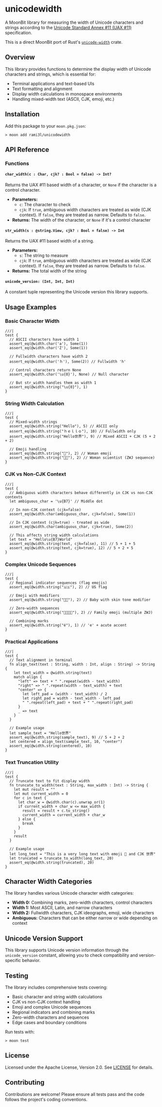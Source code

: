 # unicodewidth

A MoonBit library for measuring the width of Unicode characters and strings according to the [Unicode Standard Annex #11 (UAX #11)](https://www.unicode.org/reports/tr11/) specification.

This is a direct MoonBit port of Rust's [`unicode-width`](https://github.com/unicode-rs/unicode-width) crate.

## Overview

This library provides functions to determine the display width of Unicode characters and strings, which is essential for:

- Terminal applications and text-based UIs
- Text formatting and alignment
- Display width calculations in monospace environments
- Handling mixed-width text (ASCII, CJK, emoji, etc.)

## Installation

Add this package to your `moon.pkg.json`:

```console
> moon add rami3l/unicodewidth
```

## API Reference

### Functions

#### `char_width(c : Char, cjk? : Bool = false) -> Int?`

Returns the UAX #11 based width of a character, or `None` if the character is a control character.

- **Parameters:**
  - `c`: The character to check
  - `cjk`: If `true`, ambiguous width characters are treated as wide (CJK context). If `false`, they are treated as narrow. Defaults to `false`.
- **Returns:** The width of the character, or `None` if it's a control character

#### `str_width(s : @string.View, cjk? : Bool = false) -> Int`

Returns the UAX #11 based width of a string.

- **Parameters:**
  - `s`: The string to measure
  - `cjk`: If `true`, ambiguous width characters are treated as wide (CJK context). If `false`, they are treated as narrow. Defaults to `false`.
- **Returns:** The total width of the string

#### `unicode_version: (Int, Int, Int)`

A constant tuple representing the Unicode version this library supports.

## Usage Examples

### Basic Character Width

```mbt
///|
test {
  // ASCII characters have width 1
  assert_eq(@width.char('a'), Some(1))
  assert_eq(@width.char('Z'), Some(1))

  // Fullwidth characters have width 2
  assert_eq(@width.char('ｈ'), Some(2)) // Fullwidth 'h'

  // Control characters return None
  assert_eq(@width.char('\u{0}'), None) // Null character

  // But str_width handles them as width 1
  assert_eq(@width.string("\u{0}"), 1)
}
```

### String Width Calculation

```mbt
///|
test {
  // Mixed-width strings
  assert_eq(@width.string("Hello"), 5) // ASCII only
  assert_eq(@width.string("ｈｅｌｌｏ"), 10) // Fullwidth only
  assert_eq(@width.string("Hello世界"), 9) // Mixed ASCII + CJK (5 + 2 + 2)

  // Emoji handling
  assert_eq(@width.string("👩"), 2) // Woman emoji
  assert_eq(@width.string("👩‍🔬"), 2) // Woman scientist (ZWJ sequence)
}
```

### CJK vs Non-CJK Context

```mbt
///|
test {
  // Ambiguous width characters behave differently in CJK vs non-CJK contexts
  let ambiguous_char = '\u{B7}' // Middle dot

  // In non-CJK context (cjk=false)
  assert_eq(@width.char(ambiguous_char, cjk=false), Some(1))

  // In CJK context (cjk=true) - treated as wide
  assert_eq(@width.char(ambiguous_char, cjk=true), Some(2))

  // This affects string width calculations
  let text = "Hello\u{B7}World"
  assert_eq(@width.string(text, cjk=false), 11) // 5 + 1 + 5
  assert_eq(@width.string(text, cjk=true), 12) // 5 + 2 + 5
}
```

### Complex Unicode Sequences

```mbt
///|
test {
  // Regional indicator sequences (flag emojis)
  assert_eq(@width.string("🇺🇸"), 2) // US flag

  // Emoji with modifiers
  assert_eq(@width.string("👶🏽"), 2) // Baby with skin tone modifier

  // Zero-width sequences
  assert_eq(@width.string("👨‍👩‍👧‍👦"), 2) // Family emoji (multiple ZWJ)

  // Combining marks
  assert_eq(@width.string("é"), 1) // 'e' + acute accent
}
```

### Practical Applications

```mbt
///|
test {
  // Text alignment in terminal
  fn align_text(text : String, width : Int, align : String) -> String {
    let text_width = @width.string(text)
    match align {
      "left" => text + " ".repeat(width - text_width)
      "right" => " ".repeat(width - text_width) + text
      "center" => {
        let left_pad = (width - text_width) / 2
        let right_pad = width - text_width - left_pad
        " ".repeat(left_pad) + text + " ".repeat(right_pad)
      }
      _ => text
    }
  }

  // Example usage
  let sample_text = "Hello世界"
  assert_eq(@width.string(sample_text), 9) // 5 + 2 + 2
  let centered = align_text(sample_text, 10, "center")
  assert_eq(@width.string(centered), 10)
}
```

### Text Truncation Utility

```mbt
///|
test {
  // Truncate text to fit display width
  fn truncate_to_width(text : String, max_width : Int) -> String {
    let mut result = ""
    let mut current_width = 0
    for c in text {
      let char_w = @width.char(c).unwrap_or(1)
      if current_width + char_w <= max_width {
        result = result + c.to_string()
        current_width = current_width + char_w
      } else {
        break
      }
    }
    result
  }

  // Example usage
  let long_text = "This is a very long text with emoji 🚀 and CJK 世界"
  let truncated = truncate_to_width(long_text, 20)
  assert_eq(@width.string(truncated), 20)
}
```

## Character Width Categories

The library handles various Unicode character width categories:

- **Width 0:** Combining marks, zero-width characters, control characters
- **Width 1:** Most ASCII, Latin, and narrow characters
- **Width 2:** Fullwidth characters, CJK ideographs, emoji, wide characters
- **Ambiguous:** Characters that can be either narrow or wide depending on context

## Unicode Version Support

This library supports Unicode version information through the `unicode_version` constant, allowing you to check compatibility and version-specific behavior.

## Testing

The library includes comprehensive tests covering:

- Basic character and string width calculations
- CJK vs non-CJK context handling
- Emoji and complex Unicode sequences
- Regional indicators and combining marks
- Zero-width characters and sequences
- Edge cases and boundary conditions

Run tests with:

```console
> moon test
```

## License

Licensed under the Apache License, Version 2.0. See [LICENSE](LICENSE) for details.

## Contributing

Contributions are welcome! Please ensure all tests pass and the code follows the project's coding conventions.
